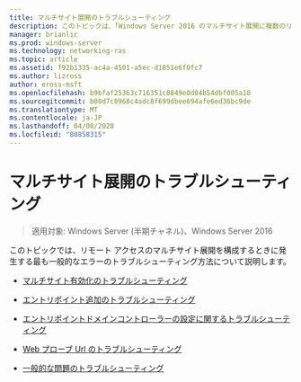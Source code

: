 ```yaml
---
title: マルチサイト展開のトラブルシューティング
description: このトピックは、「Windows Server 2016 のマルチサイト展開に複数のリモートアクセスサーバーを展開する」の一部です。
manager: brianlic
ms.prod: windows-server
ms.technology: networking-ras
ms.topic: article
ms.assetid: f92b1335-ac4a-4501-a5ec-d1851e6f0fc7
ms.author: lizross
author: eross-msft
ms.openlocfilehash: b9bfaf25363c716351c8849e0d04b54dbf005a18
ms.sourcegitcommit: b00d7c8968c4adc8f699dbee694afe6ed36bc9de
ms.translationtype: MT
ms.contentlocale: ja-JP
ms.lasthandoff: 04/08/2020
ms.locfileid: "80858315"
---
```

# <a name="troubleshoot-a-multisite-deployment"></a>マルチサイト展開のトラブルシューティング

>適用対象: Windows Server (半期チャネル)、Windows Server 2016

このトピックでは、リモート アクセスのマルチサイト展開を構成するときに発生する最も一般的なエラーのトラブルシューティング方法について説明します。   
  
-   [マルチサイト有効化のトラブルシューティング](Troubleshooting-Enabling-Multisite.md)  
  
-   [エントリポイント追加のトラブルシューティング](Troubleshooting-Adding-Entry-Points.md)  
  
-   [エントリポイントドメインコントローラーの設定に関するトラブルシューティング](Troubleshooting-Setting-the-Entry-Point-Domain-Controller.md)  
  
-   [Web プローブ Url のトラブルシューティング](Troubleshooting-Web-Probe-URLs.md)  
  
-   [一般的な問題のトラブルシューティング](Troubleshooting-General-Issues.md)  
  


